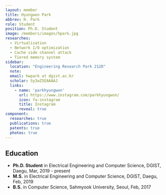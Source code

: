 ```yaml
---
layout: member
title: Hyungwon Park
abbrev: H. Park
role: Student
position: Ph.D. Student
image: /members/images/hpark.jpg
researches:
  - Virtualization
  - Network I/O optimization
  - Cache side channel attack
  - Tiered memory system
sidebar:
  location: "Engineering Research Park 212D"
  note: 
  email: hwpark at dgist.ac.kr
  scholar: Sy3wZSEAAAAJ
  links: 
    - name: 'parkhyungwon'
      url: https://www.instagram.com/parkhyungwon/
      icon: fa-instagram
      title: Instagram
      reveal: true
component:
  researches: true
  publications: true
  patents: true
  photos: true
---
```


## Education
* **Ph.D. Student** in Electrical Engineering and Computer Science, DGIST, Daegu, Mar, 2019 - present
* **M.S.** in Electrical Engineering and Computer Science, DGIST, Daegu, Feb, 2019
* **B.S.** in Computer Science, Sahmyook University, Seoul, Feb, 2017
